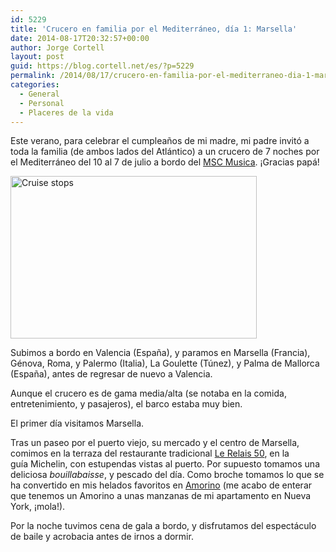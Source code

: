 ```yaml
---
id: 5229
title: 'Crucero en familia por el Mediterráneo, día 1: Marsella'
date: 2014-08-17T20:32:57+00:00
author: Jorge Cortell
layout: post
guid: https://blog.cortell.net/es/?p=5229
permalink: /2014/08/17/crucero-en-familia-por-el-mediterraneo-dia-1-marsella/
categories:
  - General
  - Personal
  - Placeres de la vida
---
```

Este verano, para celebrar el cumpleaños de mi madre, mi padre invitó a toda la familia (de ambos lados del Atlántico) a un crucero de 7 noches por el Mediterráneo del 10 al 7 de julio a bordo del <a title="https://www.msccruisesusa.com/us_en/Ships/MSC-Musica.aspx" href="https://www.msccruisesusa.com/us_en/Ships/MSC-Musica.aspx" target="_blank">MSC Musica</a>. ¡Gracias papá!

<img class="aligncenter" src="https://www.msccruisesusa.com/images/msc/iti/itin/YPHQ.jpg" alt="Cruise stops" width="394" height="260" />

Subimos a bordo en Valencia (España), y paramos en Marsella (Francia), Génova, Roma, y Palermo (Italia), La Goulette (Túnez), y Palma de Mallorca (España), antes de regresar de nuevo a Valencia.

Aunque el crucero es de gama media/alta (se notaba en la comida, entretenimiento, y pasajeros), el barco estaba muy bien.

El primer día visitamos Marsella.

Tras un paseo por el puerto viejo, su mercado y el centro de Marsella, comimos en la terraza del restaurante tradicional <a title="https://www.hotel-residence-marseille.com/en/about-the-restaurant.html" href="https://www.hotel-residence-marseille.com/en/about-the-restaurant.html" target="_blank">Le Relais 50</a>, en la guía Michelin, con estupendas vistas al puerto. Por supuesto tomamos una deliciosa _bouillabaisse_, y pescado del día. Como broche tomamos lo que se ha convertido en mis helados favoritos en <a title="https://www.amorino.com/us/newsletter/page-shop/Marseille+-+Vieux+Port" href="https://www.amorino.com/us/newsletter/page-shop/Marseille+-+Vieux+Port" target="_blank">Amorino</a> (me acabo de enterar que tenemos un Amorino a unas manzanas de mi apartamento en Nueva York, ¡mola!).

Por la noche tuvimos cena de gala a bordo, y disfrutamos del espectáculo de baile y acrobacia antes de irnos a dormir.